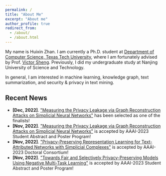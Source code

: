 ```yaml
---
permalink: /
title: "About Me"
excerpt: "About me"
author_profile: true
redirect_from: 
  - /about/
  - /about.html
---
```


My name is Huixin Zhan. I am currently a Ph.D. student at [Department of Computer Science, Texas Tech University](https://www.depts.ttu.edu/cs/), where I am fortunately advised by Prof. [Victor Sheng](https://www.depts.ttu.edu/cs/faculty/victor_sheng/index.php). Previously, I did my undergraduate study at Nanjing University of Science and Technology. 

In general, I am interested in machine learning, knowledge graph, text summarization, and security & privacy in text mining.

## <i class="fa fa-fw fa-rss "></i> Recent News ##

<ul style="width: auto; height: 300px; overflow: auto">

  <li> <b>[Dec, 2022]</b>. <a href="https://huixin-zhan.github.io//publications/">"Measuring the Privacy Leakage via Graph Reconstruction Attacks on Simplicial Neural Networks"</a> has been selected as one of the finalists!</li>

  <li> <b>[Nov, 2022]</b>. <a href="https://huixin-zhan.github.io//publications/">"Measuring the Privacy Leakage via Graph Reconstruction Attacks on Simplicial Neural Networks"</a> is accepted by AAAI-2023 Student Abstract and Poster Program!</li>

  <li> <b>[Nov, 2022]</b>.  <a href="https://huixin-zhan.github.io//publications/">"Privacy-Preserving Representation Learning for Text-Attributed Networks with Simplicial Complexes"</a> is accepted by AAAI-2023 Doctoral Consortium!</li>

  <li> <b>[Nov, 2022]</b>.  <a href="https://huixin-zhan.github.io//publications/">"Towards Fair and Selectively Privacy-Preserving Models Using Negative Multi-Task Learning"</a> is accepted by AAAI-2023 Student Abstract and Poster Program!</li>
  
</ul>


